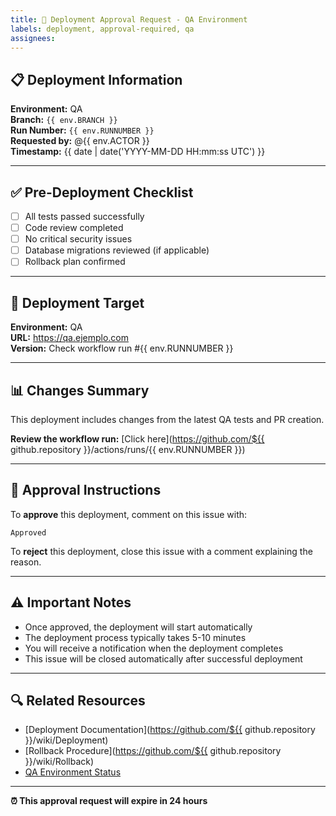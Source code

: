 ```yaml
---
title: 🚀 Deployment Approval Request - QA Environment
labels: deployment, approval-required, qa
assignees: 
---
```


## 📋 Deployment Information

**Environment:** QA  
**Branch:** `{{ env.BRANCH }}`  
**Run Number:** `{{ env.RUNNUMBER }}`  
**Requested by:** @{{ env.ACTOR }}  
**Timestamp:** {{ date | date('YYYY-MM-DD HH:mm:ss UTC') }}

---

## ✅ Pre-Deployment Checklist

- [ ] All tests passed successfully
- [ ] Code review completed
- [ ] No critical security issues
- [ ] Database migrations reviewed (if applicable)
- [ ] Rollback plan confirmed

---

## 🎯 Deployment Target

**Environment:** QA  
**URL:** https://qa.ejemplo.com  
**Version:** Check workflow run #{{ env.RUNNUMBER }}

---

## 📊 Changes Summary

This deployment includes changes from the latest QA tests and PR creation.

**Review the workflow run:** [Click here](https://github.com/${{ github.repository }}/actions/runs/{{ env.RUNNUMBER }})

---

## 🚦 Approval Instructions

To **approve** this deployment, comment on this issue with:

```
Approved
```

To **reject** this deployment, close this issue with a comment explaining the reason.

---

## ⚠️ Important Notes

- Once approved, the deployment will start automatically
- The deployment process typically takes 5-10 minutes
- You will receive a notification when the deployment completes
- This issue will be closed automatically after successful deployment

---

## 🔍 Related Resources

- [Deployment Documentation](https://github.com/${{ github.repository }}/wiki/Deployment)
- [Rollback Procedure](https://github.com/${{ github.repository }}/wiki/Rollback)
- [QA Environment Status](https://status.qa.ejemplo.com)

---

<!-- deployment_payload
{
  "environment": "qa",
  "runNumber": "{{ env.RUNNUMBER }}",
  "branch": "{{ env.BRANCH }}",
  "requestedBy": "{{ env.ACTOR }}"
}
-->

**⏰ This approval request will expire in 24 hours**
